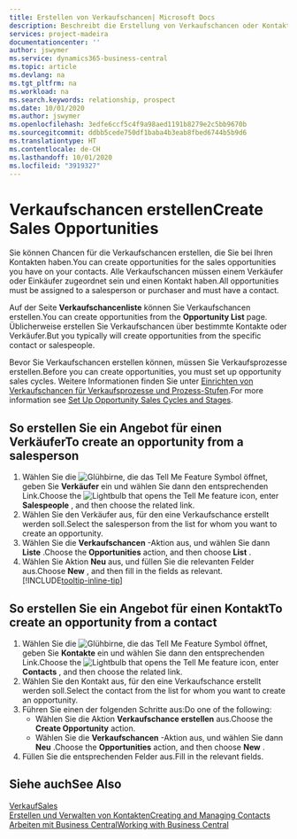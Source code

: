 ```yaml
---
title: Erstellen von Verkaufschancen| Microsoft Docs
description: Beschreibt die Erstellung von Verkaufschancen oder Kontakten in  Business Central.
services: project-madeira
documentationcenter: ''
author: jswymer
ms.service: dynamics365-business-central
ms.topic: article
ms.devlang: na
ms.tgt_pltfrm: na
ms.workload: na
ms.search.keywords: relationship, prospect
ms.date: 10/01/2020
ms.author: jswymer
ms.openlocfilehash: 3edfe6ccf5c4f9a98aed1191b8279e2c5bb9670b
ms.sourcegitcommit: ddbb5cede750df1baba4b3eab8fbed6744b5b9d6
ms.translationtype: HT
ms.contentlocale: de-CH
ms.lasthandoff: 10/01/2020
ms.locfileid: "3919327"
---
```

# <a name="create-sales-opportunities"></a><span data-ttu-id="0cfcd-103">Verkaufschancen erstellen</span><span class="sxs-lookup"><span data-stu-id="0cfcd-103">Create Sales Opportunities</span></span>
<span data-ttu-id="0cfcd-104">Sie können Chancen für die Verkaufschancen erstellen, die Sie bei Ihren Kontakten haben.</span><span class="sxs-lookup"><span data-stu-id="0cfcd-104">You can create opportunities for the sales opportunities you have on your contacts.</span></span> <span data-ttu-id="0cfcd-105">Alle Verkaufschancen müssen einem Verkäufer oder Einkäufer zugeordnet sein und einen Kontakt haben.</span><span class="sxs-lookup"><span data-stu-id="0cfcd-105">All opportunities must be assigned to a salesperson or purchaser and must have a contact.</span></span>

<span data-ttu-id="0cfcd-106">Auf der Seite **Verkaufschancenliste** können Sie Verkaufschancen erstellen.</span><span class="sxs-lookup"><span data-stu-id="0cfcd-106">You can create opportunities from the **Opportunity List** page.</span></span> <span data-ttu-id="0cfcd-107">Üblicherweise erstellen Sie Verkaufschancen über bestimmte Kontakte oder Verkäufer.</span><span class="sxs-lookup"><span data-stu-id="0cfcd-107">But you typically will create opportunities from the specific contact or salespeople.</span></span>

<span data-ttu-id="0cfcd-108">Bevor Sie Verkaufschancen erstellen können, müssen Sie Verkaufsprozesse erstellen.</span><span class="sxs-lookup"><span data-stu-id="0cfcd-108">Before you can create opportunities, you must set up opportunity sales cycles.</span></span> <span data-ttu-id="0cfcd-109">Weitere Informationen finden Sie unter [Einrichten von Verkaufschancen für Verkaufsprozesse und Prozess-Stufen](marketing-how-setup-opportunity-sales-cycles-stages.md).</span><span class="sxs-lookup"><span data-stu-id="0cfcd-109">For more information see [Set Up Opportunity Sales Cycles and Stages](marketing-how-setup-opportunity-sales-cycles-stages.md).</span></span>

## <a name="to-create-an-opportunity-from-a-salesperson"></a><span data-ttu-id="0cfcd-110">So erstellen Sie ein Angebot für einen Verkäufer</span><span class="sxs-lookup"><span data-stu-id="0cfcd-110">To create an opportunity from a salesperson</span></span>
1. <span data-ttu-id="0cfcd-111">Wählen Sie die ![Glühbirne, die das Tell Me Feature](media/ui-search/search_small.png "Tell Me-Funktion") Symbol öffnet, geben Sie **Verkäufer** ein und wählen Sie dann den entsprechenden Link.</span><span class="sxs-lookup"><span data-stu-id="0cfcd-111">Choose the ![Lightbulb that opens the Tell Me feature](media/ui-search/search_small.png "Tell me what you want to do") icon, enter **Salespeople** , and then choose the related link.</span></span>
2. <span data-ttu-id="0cfcd-112">Wählen Sie den Verkäufer aus, für den eine Verkaufschance erstellt werden soll.</span><span class="sxs-lookup"><span data-stu-id="0cfcd-112">Select the salesperson from the list for whom you want to create an opportunity.</span></span>
3. <span data-ttu-id="0cfcd-113">Wählen Sie die **Verkaufschancen** -Aktion aus, und wählen Sie dann **Liste** .</span><span class="sxs-lookup"><span data-stu-id="0cfcd-113">Choose the **Opportunities** action, and then choose **List** .</span></span>
4. <span data-ttu-id="0cfcd-114">Wählen Sie Aktion **Neu** aus, und füllen Sie die relevanten Felder aus.</span><span class="sxs-lookup"><span data-stu-id="0cfcd-114">Choose **New** , and then fill in the fields as relevant.</span></span> [!INCLUDE[tooltip-inline-tip](includes/tooltip-inline-tip_md.md)]  



## <a name="to-create-an-opportunity-from-a-contact"></a><span data-ttu-id="0cfcd-115">So erstellen Sie ein Angebot für einen Kontakt</span><span class="sxs-lookup"><span data-stu-id="0cfcd-115">To create an opportunity from a contact</span></span>
1. <span data-ttu-id="0cfcd-116">Wählen Sie die ![Glühbirne, die das Tell Me Feature](media/ui-search/search_small.png "Tell Me-Funktion") Symbol öffnet, geben Sie **Kontakte** ein und wählen Sie dann den entsprechenden Link.</span><span class="sxs-lookup"><span data-stu-id="0cfcd-116">Choose the ![Lightbulb that opens the Tell Me feature](media/ui-search/search_small.png "Tell me what you want to do") icon, enter **Contacts** , and then choose the related link.</span></span>
2. <span data-ttu-id="0cfcd-117">Wählen Sie den Kontakt aus, für den eine Verkaufschance erstellt werden soll.</span><span class="sxs-lookup"><span data-stu-id="0cfcd-117">Select the contact from the list for whom you want to create an opportunity.</span></span>
3. <span data-ttu-id="0cfcd-118">Führen Sie einen der folgenden Schritte aus:</span><span class="sxs-lookup"><span data-stu-id="0cfcd-118">Do one of the following:</span></span>
   * <span data-ttu-id="0cfcd-119">Wählen Sie die Aktion **Verkaufschance erstellen** aus.</span><span class="sxs-lookup"><span data-stu-id="0cfcd-119">Choose the **Create Opportunity** action.</span></span>
   * <span data-ttu-id="0cfcd-120">Wählen Sie die **Verkaufschancen** -Aktion aus, und wählen Sie dann **Neu** .</span><span class="sxs-lookup"><span data-stu-id="0cfcd-120">Choose the  **Opportunities** action, and then choose **New** .</span></span>
4. <span data-ttu-id="0cfcd-121">Füllen Sie die entsprechenden Felder aus.</span><span class="sxs-lookup"><span data-stu-id="0cfcd-121">Fill in the relevant fields.</span></span>

## <a name="see-also"></a><span data-ttu-id="0cfcd-122">Siehe auch</span><span class="sxs-lookup"><span data-stu-id="0cfcd-122">See Also</span></span>
[<span data-ttu-id="0cfcd-123">Verkauf</span><span class="sxs-lookup"><span data-stu-id="0cfcd-123">Sales</span></span>](sales-manage-sales.md)  
[<span data-ttu-id="0cfcd-124">Erstellen und Verwalten von Kontakten</span><span class="sxs-lookup"><span data-stu-id="0cfcd-124">Creating and Managing Contacts</span></span>](marketing-contacts.md)  
[<span data-ttu-id="0cfcd-125">Arbeiten mit Business Central</span><span class="sxs-lookup"><span data-stu-id="0cfcd-125">Working with Business Central</span></span>](ui-work-product.md)
